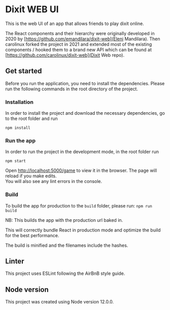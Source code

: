 # Dixit WEB UI
This is the web UI of an app that allows friends to play dixit online.

The React components and their hierarchy were originally developed in 2020 by [https://github.com/emandilara/dixit-web](Eleni Mandilara).
Then carolinux forked the project in 2021 and extended most of the existing components / hooked them to a brand new API which can be found at [https://github.com/carolinux/dixit-web](Dixit Web repo).

## Get started

Before you run the application, you need to install the dependencies.
Please run the following commands in the root directory of the project.

### Installation

In order to install the project and download the necessary dependencies, go to the root folder and run

`npm install`

### Run the app

In order to run the project in the development mode, in the root folder run

`npm start`

Open [http://localhost:5000/game](http://localhost:5000/game) to view it in the browser.
The page will reload if you make edits.<br />
You will also see any lint errors in the console.


### Build

To build the app for production to the `build` folder, please run:
`npm run build`

NB: This builds the app with the production url baked in.

This will correctly bundle React in production mode and optimize the build for the best performance.

The build is minified and the filenames include the hashes.

## Linter

This project uses ESLint following the AirBnB style guide.

## Node version

This project was created using Node version 12.0.0.
